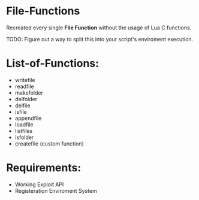 # File-Functions

Recreated every single **File Function** without the usage of Lua C functions.

TODO: Figure out a way to split this into your script's enviroment execution.

# List-of-Functions:

- writefile
- readfile
- makefolder
- delfolder
- delfile
- isfile
- appendfile
- loadfile
- listfiles
- isfolder
- createfile (custom function)

# Requirements:

- Working Exploit API
- Registeration Enviroment System

